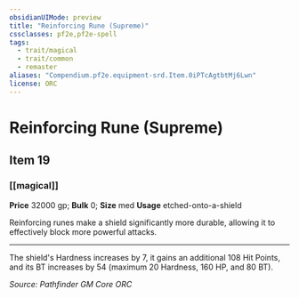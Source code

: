 ```yaml
---
obsidianUIMode: preview
title: "Reinforcing Rune (Supreme)"
cssclasses: pf2e,pf2e-spell
tags:
  - trait/magical
  - trait/common
  - remaster
aliases: "Compendium.pf2e.equipment-srd.Item.0iPTcAgtbtMj6Lwn"
license: ORC
---
```

# Reinforcing Rune (Supreme)
## Item 19
### [[magical]]


**Price** 32000 gp; 
**Bulk** 0; **Size** med
**Usage** etched-onto-a-shield

Reinforcing runes make a shield significantly more durable, allowing it to effectively block more powerful attacks.

* * *

The shield's Hardness increases by 7, it gains an additional 108 Hit Points, and its BT increases by 54 (maximum 20 Hardness, 160 HP, and 80 BT).

*Source: Pathfinder GM Core*
*ORC*